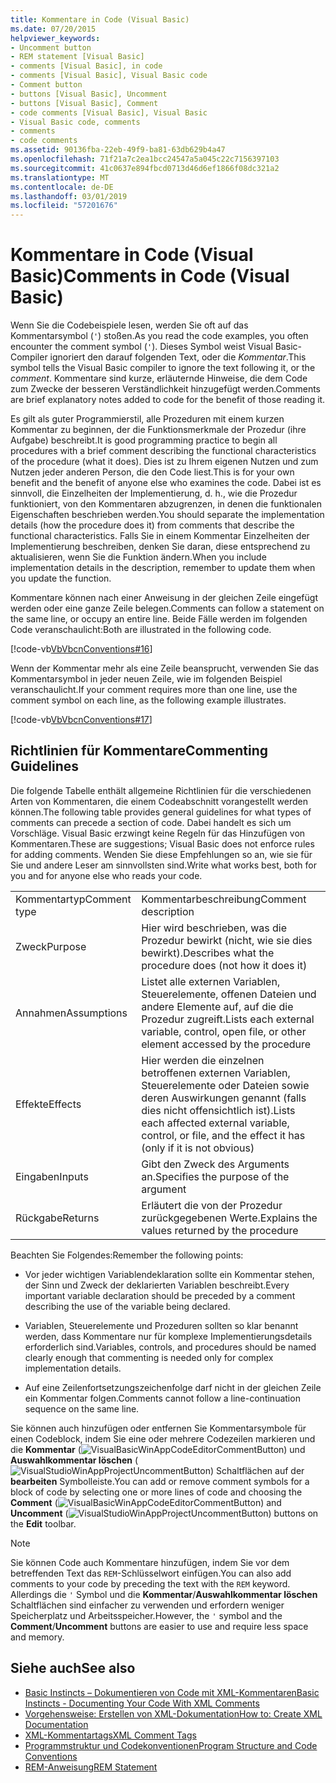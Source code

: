 ```yaml
---
title: Kommentare in Code (Visual Basic)
ms.date: 07/20/2015
helpviewer_keywords:
- Uncomment button
- REM statement [Visual Basic]
- comments [Visual Basic], in code
- comments [Visual Basic], Visual Basic code
- Comment button
- buttons [Visual Basic], Uncomment
- buttons [Visual Basic], Comment
- code comments [Visual Basic], Visual Basic
- Visual Basic code, comments
- comments
- code comments
ms.assetid: 90136fba-22eb-49f9-ba81-63db629b4a47
ms.openlocfilehash: 71f21a7c2ea1bcc24547a5a045c22c7156397103
ms.sourcegitcommit: 41c0637e894fbcd0713d46d6ef1866f08dc321a2
ms.translationtype: MT
ms.contentlocale: de-DE
ms.lasthandoff: 03/01/2019
ms.locfileid: "57201676"
---
```

# <a name="comments-in-code-visual-basic"></a><span data-ttu-id="ff657-102">Kommentare in Code (Visual Basic)</span><span class="sxs-lookup"><span data-stu-id="ff657-102">Comments in Code (Visual Basic)</span></span>
<span data-ttu-id="ff657-103">Wenn Sie die Codebeispiele lesen, werden Sie oft auf das Kommentarsymbol (`'`) stoßen.</span><span class="sxs-lookup"><span data-stu-id="ff657-103">As you read the code examples, you often encounter the comment symbol (`'`).</span></span> <span data-ttu-id="ff657-104">Dieses Symbol weist Visual Basic-Compiler ignoriert den darauf folgenden Text, oder die *Kommentar*.</span><span class="sxs-lookup"><span data-stu-id="ff657-104">This symbol tells the Visual Basic compiler to ignore the text following it, or the *comment*.</span></span> <span data-ttu-id="ff657-105">Kommentare sind kurze, erläuternde Hinweise, die dem Code zum Zwecke der besseren Verständlichkeit hinzugefügt werden.</span><span class="sxs-lookup"><span data-stu-id="ff657-105">Comments are brief explanatory notes added to code for the benefit of those reading it.</span></span>  
  
 <span data-ttu-id="ff657-106">Es gilt als guter Programmierstil, alle Prozeduren mit einem kurzen Kommentar zu beginnen, der die Funktionsmerkmale der Prozedur (ihre Aufgabe) beschreibt.</span><span class="sxs-lookup"><span data-stu-id="ff657-106">It is good programming practice to begin all procedures with a brief comment describing the functional characteristics of the procedure (what it does).</span></span> <span data-ttu-id="ff657-107">Dies ist zu Ihrem eigenen Nutzen und zum Nutzen jeder anderen Person, die den Code liest.</span><span class="sxs-lookup"><span data-stu-id="ff657-107">This is for your own benefit and the benefit of anyone else who examines the code.</span></span> <span data-ttu-id="ff657-108">Dabei ist es sinnvoll, die Einzelheiten der Implementierung, d. h., wie die Prozedur funktioniert, von den Kommentaren abzugrenzen, in denen die funktionalen Eigenschaften beschrieben werden.</span><span class="sxs-lookup"><span data-stu-id="ff657-108">You should separate the implementation details (how the procedure does it) from comments that describe the functional characteristics.</span></span> <span data-ttu-id="ff657-109">Falls Sie in einem Kommentar Einzelheiten der Implementierung beschreiben, denken Sie daran, diese entsprechend zu aktualisieren, wenn Sie die Funktion ändern.</span><span class="sxs-lookup"><span data-stu-id="ff657-109">When you include implementation details in the description, remember to update them when you update the function.</span></span>  
  
 <span data-ttu-id="ff657-110">Kommentare können nach einer Anweisung in der gleichen Zeile eingefügt werden oder eine ganze Zeile belegen.</span><span class="sxs-lookup"><span data-stu-id="ff657-110">Comments can follow a statement on the same line, or occupy an entire line.</span></span> <span data-ttu-id="ff657-111">Beide Fälle werden im folgenden Code veranschaulicht:</span><span class="sxs-lookup"><span data-stu-id="ff657-111">Both are illustrated in the following code.</span></span>  
  
 [!code-vb[VbVbcnConventions#16](~/samples/snippets/visualbasic/VS_Snippets_VBCSharp/VbVbcnConventions/VB/Class1.vb#16)]  
  
 <span data-ttu-id="ff657-112">Wenn der Kommentar mehr als eine Zeile beansprucht, verwenden Sie das Kommentarsymbol in jeder neuen Zeile, wie im folgenden Beispiel veranschaulicht.</span><span class="sxs-lookup"><span data-stu-id="ff657-112">If your comment requires more than one line, use the comment symbol on each line, as the following example illustrates.</span></span>  
  
 [!code-vb[VbVbcnConventions#17](~/samples/snippets/visualbasic/VS_Snippets_VBCSharp/VbVbcnConventions/VB/Class1.vb#17)]  
  
## <a name="commenting-guidelines"></a><span data-ttu-id="ff657-113">Richtlinien für Kommentare</span><span class="sxs-lookup"><span data-stu-id="ff657-113">Commenting Guidelines</span></span>  
 <span data-ttu-id="ff657-114">Die folgende Tabelle enthält allgemeine Richtlinien für die verschiedenen Arten von Kommentaren, die einem Codeabschnitt vorangestellt werden können.</span><span class="sxs-lookup"><span data-stu-id="ff657-114">The following table provides general guidelines for what types of comments can precede a section of code.</span></span> <span data-ttu-id="ff657-115">Dabei handelt es sich um Vorschläge. Visual Basic erzwingt keine Regeln für das Hinzufügen von Kommentaren.</span><span class="sxs-lookup"><span data-stu-id="ff657-115">These are suggestions; Visual Basic does not enforce rules for adding comments.</span></span> <span data-ttu-id="ff657-116">Wenden Sie diese Empfehlungen so an, wie sie für Sie und andere Leser am sinnvollsten sind.</span><span class="sxs-lookup"><span data-stu-id="ff657-116">Write what works best, both for you and for anyone else who reads your code.</span></span>  
  
|||  
|---|---|  
|<span data-ttu-id="ff657-117">Kommentartyp</span><span class="sxs-lookup"><span data-stu-id="ff657-117">Comment type</span></span>|<span data-ttu-id="ff657-118">Kommentarbeschreibung</span><span class="sxs-lookup"><span data-stu-id="ff657-118">Comment description</span></span>|  
|<span data-ttu-id="ff657-119">Zweck</span><span class="sxs-lookup"><span data-stu-id="ff657-119">Purpose</span></span>|<span data-ttu-id="ff657-120">Hier wird beschrieben, was die Prozedur bewirkt (nicht, wie sie dies bewirkt).</span><span class="sxs-lookup"><span data-stu-id="ff657-120">Describes what the procedure does (not how it does it)</span></span>|  
|<span data-ttu-id="ff657-121">Annahmen</span><span class="sxs-lookup"><span data-stu-id="ff657-121">Assumptions</span></span>|<span data-ttu-id="ff657-122">Listet alle externen Variablen, Steuerelemente, offenen Dateien und andere Elemente auf, auf die die Prozedur zugreift.</span><span class="sxs-lookup"><span data-stu-id="ff657-122">Lists each external variable, control, open file, or other element accessed by the procedure</span></span>|  
|<span data-ttu-id="ff657-123">Effekte</span><span class="sxs-lookup"><span data-stu-id="ff657-123">Effects</span></span>|<span data-ttu-id="ff657-124">Hier werden die einzelnen betroffenen externen Variablen, Steuerelemente oder Dateien sowie deren Auswirkungen genannt (falls dies nicht offensichtlich ist).</span><span class="sxs-lookup"><span data-stu-id="ff657-124">Lists each affected external variable, control, or file, and the effect it has (only if it is not obvious)</span></span>|  
|<span data-ttu-id="ff657-125">Eingaben</span><span class="sxs-lookup"><span data-stu-id="ff657-125">Inputs</span></span>|<span data-ttu-id="ff657-126">Gibt den Zweck des Arguments an.</span><span class="sxs-lookup"><span data-stu-id="ff657-126">Specifies the purpose of the argument</span></span>|  
|<span data-ttu-id="ff657-127">Rückgabe</span><span class="sxs-lookup"><span data-stu-id="ff657-127">Returns</span></span>|<span data-ttu-id="ff657-128">Erläutert die von der Prozedur zurückgegebenen Werte.</span><span class="sxs-lookup"><span data-stu-id="ff657-128">Explains the values returned by the procedure</span></span>|  
  
 <span data-ttu-id="ff657-129">Beachten Sie Folgendes:</span><span class="sxs-lookup"><span data-stu-id="ff657-129">Remember the following points:</span></span>  
  
-   <span data-ttu-id="ff657-130">Vor jeder wichtigen Variablendeklaration sollte ein Kommentar stehen, der Sinn und Zweck der deklarierten Variablen beschreibt.</span><span class="sxs-lookup"><span data-stu-id="ff657-130">Every important variable declaration should be preceded by a comment describing the use of the variable being declared.</span></span>  
  
-   <span data-ttu-id="ff657-131">Variablen, Steuerelemente und Prozeduren sollten so klar benannt werden, dass Kommentare nur für komplexe Implementierungsdetails erforderlich sind.</span><span class="sxs-lookup"><span data-stu-id="ff657-131">Variables, controls, and procedures should be named clearly enough that commenting is needed only for complex implementation details.</span></span>  
  
-   <span data-ttu-id="ff657-132">Auf eine Zeilenfortsetzungszeichenfolge darf nicht in der gleichen Zeile ein Kommentar folgen.</span><span class="sxs-lookup"><span data-stu-id="ff657-132">Comments cannot follow a line-continuation sequence on the same line.</span></span>  
  
 <span data-ttu-id="ff657-133">Sie können auch hinzufügen oder entfernen Sie Kommentarsymbole für einen Codeblock, indem Sie eine oder mehrere Codezeilen markieren und die **Kommentar** (![VisualBasicWinAppCodeEditorCommentButton](../../../visual-basic/programming-guide/program-structure/media/vacommentbutton.gif "VaCommentButton ")) und **Auswahlkommentar löschen** (![VisualStudioWinAppProjectUncommentButton](../../../visual-basic/programming-guide/program-structure/media/vauncommentbutton.gif "VaUncommentButton")) Schaltflächen auf der **bearbeiten**  Symbolleiste.</span><span class="sxs-lookup"><span data-stu-id="ff657-133">You can add or remove comment symbols for a block of code by selecting one or more lines of code and choosing the **Comment** (![VisualBasicWinAppCodeEditorCommentButton](../../../visual-basic/programming-guide/program-structure/media/vacommentbutton.gif "vaCommentButton")) and **Uncomment** (![VisualStudioWinAppProjectUncommentButton](../../../visual-basic/programming-guide/program-structure/media/vauncommentbutton.gif "vaUncommentButton")) buttons on the **Edit** toolbar.</span></span>  
  
> [!NOTE]
>  <span data-ttu-id="ff657-134">Sie können Code auch Kommentare hinzufügen, indem Sie vor dem betreffenden Text das `REM`-Schlüsselwort einfügen.</span><span class="sxs-lookup"><span data-stu-id="ff657-134">You can also add comments to your code by preceding the text with the `REM` keyword.</span></span> <span data-ttu-id="ff657-135">Allerdings die `'` Symbol und die **Kommentar**/**Auswahlkommentar löschen** Schaltflächen sind einfacher zu verwenden und erfordern weniger Speicherplatz und Arbeitsspeicher.</span><span class="sxs-lookup"><span data-stu-id="ff657-135">However, the `'` symbol and the **Comment**/**Uncomment** buttons are easier to use and require less space and memory.</span></span>  
  
## <a name="see-also"></a><span data-ttu-id="ff657-136">Siehe auch</span><span class="sxs-lookup"><span data-stu-id="ff657-136">See also</span></span>
- [<span data-ttu-id="ff657-137">Basic Instincts – Dokumentieren von Code mit XML-Kommentaren</span><span class="sxs-lookup"><span data-stu-id="ff657-137">Basic Instincts - Documenting Your Code With XML Comments</span></span>](https://msdn.microsoft.com/magazine/dd722812.aspx)
- [<span data-ttu-id="ff657-138">Vorgehensweise: Erstellen von XML-Dokumentation</span><span class="sxs-lookup"><span data-stu-id="ff657-138">How to: Create XML Documentation</span></span>](../../../visual-basic/programming-guide/program-structure/how-to-create-xml-documentation.md)
- [<span data-ttu-id="ff657-139">XML-Kommentartags</span><span class="sxs-lookup"><span data-stu-id="ff657-139">XML Comment Tags</span></span>](../../../visual-basic/language-reference/xmldoc/index.md)
- [<span data-ttu-id="ff657-140">Programmstruktur und Codekonventionen</span><span class="sxs-lookup"><span data-stu-id="ff657-140">Program Structure and Code Conventions</span></span>](../../../visual-basic/programming-guide/program-structure/program-structure-and-code-conventions.md)
- [<span data-ttu-id="ff657-141">REM-Anweisung</span><span class="sxs-lookup"><span data-stu-id="ff657-141">REM Statement</span></span>](../../../visual-basic/language-reference/statements/rem-statement.md)
